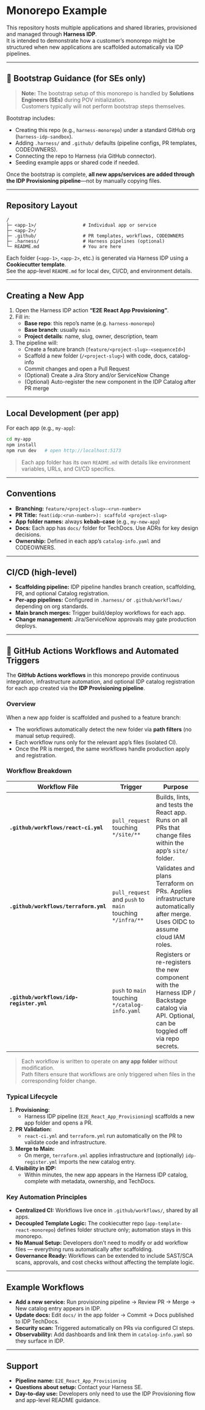 # Monorepo Example

This repository hosts multiple applications and shared libraries, provisioned and managed through **Harness IDP**.  
It is intended to demonstrate how a customer’s monorepo might be structured when new applications are scaffolded automatically via IDP pipelines.

---

## 🚨 Bootstrap Guidance (for SEs only)

> **Note:** The bootstrap setup of this monorepo is handled by **Solutions Engineers (SEs)** during POV initialization.  
> Customers typically will not perform bootstrap steps themselves.

Bootstrap includes:
- Creating this repo (e.g., `harness-monorepo`) under a standard GitHub org (`harness-idp-sandbox`).  
- Adding `.harness/` and `.github/` defaults (pipeline configs, PR templates, CODEOWNERS).  
- Connecting the repo to Harness (via GitHub connector).  
- Seeding example apps or shared code if needed.  

Once the bootstrap is complete, **all new apps/services are added through the IDP Provisioning pipeline**—not by manually copying files.

---

## Repository Layout

```
/
├─ <app-1>/                 # Individual app or service
├─ <app-2>/
├─ .github/                 # PR templates, workflows, CODEOWNERS
├─ .harness/                # Harness pipelines (optional)
└─ README.md                # You are here
```

Each folder (`<app-1>`, `<app-2>`, etc.) is generated via Harness IDP using a **Cookiecutter template**.  
See the app-level `README.md` for local dev, CI/CD, and environment details.

---

## Creating a New App

1. Open the Harness IDP action **“E2E React App Provisioning”**.  
2. Fill in:
   - **Base repo**: this repo’s name (e.g. `harness-monorepo`)  
   - **Base branch**: usually `main`  
   - **Project details**: name, slug, owner, description, team  
3. The pipeline will:
   - Create a feature branch (`feature/<project-slug>-<sequenceId>`)  
   - Scaffold a new folder (`/<project-slug>`) with code, docs, catalog-info  
   - Commit changes and open a Pull Request  
   - (Optional) Create a Jira Story and/or ServiceNow Change  
   - (Optional) Auto-register the new component in the IDP Catalog after PR merge  

---

## Local Development (per app)

For each app (e.g., `my-app`):

```bash
cd my-app
npm install
npm run dev   # open http://localhost:5173
```

> Each app folder has its own `README.md` with details like environment variables, URLs, and CI/CD specifics.

---

## Conventions

- **Branching:** `feature/<project-slug>-<run-number>`  
- **PR Title:** `feat(idp:<run-number>): scaffold <project-slug>`  
- **App folder names:** always **kebab-case** (e.g., `my-new-app`)  
- **Docs:** Each app has `docs/` folder for TechDocs. Use ADRs for key design decisions.  
- **Ownership:** Defined in each app’s `catalog-info.yaml` and CODEOWNERS.

---

## CI/CD (high-level)

- **Scaffolding pipeline:** IDP pipeline handles branch creation, scaffolding, PR, and optional Catalog registration.  
- **Per-app pipelines:** Configured in `.harness/` or `.github/workflows/` depending on org standards.  
- **Main branch merges:** Trigger build/deploy workflows for each app.  
- **Change management:** Jira/ServiceNow approvals may gate production deploys.


---

## 🧩 GitHub Actions Workflows and Automated Triggers

The **GitHub Actions workflows** in this monorepo provide continuous integration, infrastructure automation, and optional IDP catalog registration for each app created via the **IDP Provisioning pipeline**.

### Overview

When a new app folder is scaffolded and pushed to a feature branch:
- The workflows automatically detect the new folder via **path filters** (no manual setup required).  
- Each workflow runs only for the relevant app’s files (isolated CI).  
- Once the PR is merged, the same workflows handle production apply and registration.

### Workflow Breakdown

| Workflow File | Trigger | Purpose |
|----------------|----------|----------|
| **`.github/workflows/react-ci.yml`** | `pull_request` touching `*/site/**` | Builds, lints, and tests the React app. Runs on all PRs that change files within the app’s `site/` folder. |
| **`.github/workflows/terraform.yml`** | `pull_request` and `push` to `main` touching `*/infra/**` | Validates and plans Terraform on PRs. Applies infrastructure automatically after merge. Uses OIDC to assume cloud IAM roles. |
| **`.github/workflows/idp-register.yml`** | `push` to `main` touching `*/catalog-info.yaml` | Registers or re-registers the new component with the Harness IDP / Backstage catalog via API. Optional, can be toggled off via repo secrets. |

> Each workflow is written to operate on **any app folder** without modification.  
> Path filters ensure that workflows are only triggered when files in the corresponding folder change.

### Typical Lifecycle

1. **Provisioning:**  
   - Harness IDP pipeline (`E2E_React_App_Provisioning`) scaffolds a new app folder and opens a PR.
2. **PR Validation:**  
   - `react-ci.yml` and `terraform.yml` run automatically on the PR to validate code and infrastructure.
3. **Merge to Main:**  
   - On merge, `terraform.yml` applies infrastructure and (optionally) `idp-register.yml` imports the new catalog entry.
4. **Visibility in IDP:**  
   - Within minutes, the new app appears in the Harness IDP catalog, complete with metadata, ownership, and TechDocs.

### Key Automation Principles

- **Centralized CI:** Workflows live once in `.github/workflows/`, shared by all apps.
- **Decoupled Template Logic:** The cookiecutter repo (`app-template-react-monorepo`) defines folder structure only; automation stays in this monorepo.
- **No Manual Setup:** Developers don’t need to modify or add workflow files — everything runs automatically after scaffolding.
- **Governance Ready:** Workflows can be extended to include SAST/SCA scans, approvals, and cost checks without affecting the template logic.

---


## Example Workflows

- **Add a new service:** Run provisioning pipeline → Review PR → Merge → New catalog entry appears in IDP.  
- **Update docs:** Edit `docs/` in the app folder → Commit → Docs published to IDP TechDocs.  
- **Security scan:** Triggered automatically on PRs via configured CI steps.  
- **Observability:** Add dashboards and link them in `catalog-info.yaml` so they surface in IDP.

---

## Support

- **Pipeline name:** `E2E_React_App_Provisioning`  
- **Questions about setup:** Contact your Harness SE.  
- **Day-to-day use:** Developers only need to use the IDP Provisioning flow and app-level README guidance.
